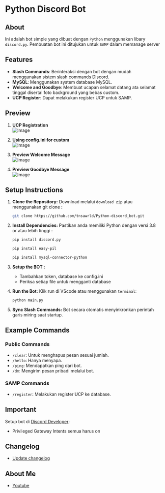 # Python Discord Bot

## About
Ini adalah bot simple yang dibuat dengan `Python` menggunakan libary `discord.py`. Pembuatan bot ini ditujukan untuk `SAMP` dalam memanage server

## Features
- **Slash Commands**: Berinteraksi dengan bot dengan mudah menggunakan sistem slash commands Discord.
- **MySQL**: Menggunakan system database MySQL.
- **Welcome and Goodbye**: Membuat ucapan selamat datang ata selamat tinggal disertai foto background yang bebas custom.
- **UCP Register**: Dapat melakukan register UCP untuk SAMP. 

## Preview
1. **UCP Registration**</br>
![Image](https://github.com/user-attachments/assets/088717c9-248f-4f4b-a165-57f517510e1a)

2. **Using config.ini for custom**</br>
![Image](https://github.com/user-attachments/assets/aa555dc6-541e-46dd-85b7-01c097e57044)

3. **Preview Welcome Message**</br>
![Image](https://github.com/user-attachments/assets/b288bd72-cb72-4815-a151-3b6bfeef096d)

4. **Preview Goodbye Message**</br>
![Image](https://github.com/user-attachments/assets/bdc96a79-6af0-4199-99b9-74d84012ee6d)

## Setup Instructions

1. **Clone the Repository:**
   Download melalui `download zip` atau menggunakan git clone :
   ```bash
   git clone https://github.com/tnsawrld/Python-discord_bot.git
   ```

2. **Install Dependencies:**
   Pastikan anda memiliki Python dengan versi 3.8 or atau lebih tinggi :
   ```bash
   pip install discord.py
   ```
   ```bash
   pip install easy-pil
   ```
   ```bash
   pip install mysql-connector-python
   ```

3. **Setup the BOT :**
   - Tambahkan token, database ke config.ini
   - Periksa setiap file untuk mengganti database

4. **Run the Bot:**
   Klik run di VScode atau menggunakan `terminal`:
   ```bash
   python main.py
   ```

5. **Sync Slash Commands:**
   Bot secara otomatis menyinkronkan perintah garis miring saat startup.

## Example Commands

### Public Commands
- `/clear`: Untuk menghapus pesan sesuai jumlah.
- `/hello`: Hanya menyapa.
- `/ping`: Mendapatkan ping dari bot.
- `/dm`: Mengirim pesan pribadi melalui bot.

### SAMP Commands
- `/register`: Melakukan register UCP ke database.

## Important
Setup bot di [Discord Developer](https://discord.com/developers/applications):
- Privileged Gateway Intents semua harus on

## Changelog
- [Update changelog](update.md)

## About Me
- [Youtube](https://www.youtube.com/@Tnsawrld)
